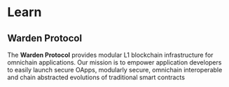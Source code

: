 ﻿---
sidebar_position: 2
---

# Learn 

## Warden Protocol

The **Warden Protocol** provides modular L1 blockchain infrastructure for omnichain applications. Our mission is to empower application developers to easily launch secure OApps, modularly secure, omnichain interoperable and chain abstracted evolutions of traditional smart contracts  



